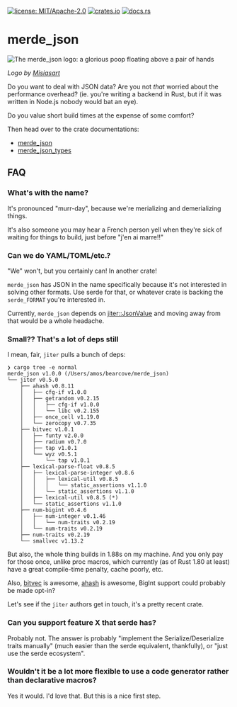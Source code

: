 [![license: MIT/Apache-2.0](https://img.shields.io/badge/license-MIT%2FApache--2.0-blue.svg)](LICENSE-MIT)
[![crates.io](https://img.shields.io/crates/v/merde_json.svg)](https://crates.io/crates/merde_json)
[![docs.rs](https://docs.rs/merde_json/badge.svg)](https://docs.rs/merde_json)

# merde_json

![The merde_json logo: a glorious poop floating above a pair of hands](https://github.com/user-attachments/assets/763d60e0-5101-48af-bc72-f96f516a5d0f)

_Logo by [Misiasart](https://www.deviantart.com/misiasart)_

Do you want to deal with JSON data? Are you not _that_ worried about the
performance overhead? (ie. you're writing a backend in Rust, but if it was
written in Node.js nobody would bat an eye).

Do you value short build times at the expense of some comfort?

Then head over to the crate documentations:

  * [merde_json](./merde_json/README.md)
  * [merde_json_types](./merde_json_types/README.md)

## FAQ

### What's with the name?

It's pronounced "murr-day", because we're merializing and demerializing things.

It's also someone you may hear a French person yell when they're sick of waiting
for things to build, just before "j'en ai marre!!"

### Can we do YAML/TOML/etc.?

"We" won't, but you certainly can! In another crate!

`merde_json` has JSON in the name specifically because it's not interested in solving
other formats. Use serde for that, or whatever crate is backing the `serde_FORMAT` you're interested in.

Currently, `merde_json` depends on [jiter::JsonValue](https://docs.rs/jiter/latest/jiter/enum.JsonValue.html) and moving away from that would be
a whole headache.

### Small?? That's a lot of deps still

I mean, fair, `jiter` pulls a bunch of deps:

```
❯ cargo tree -e normal
merde_json v1.0.0 (/Users/amos/bearcove/merde_json)
└── jiter v0.5.0
    ├── ahash v0.8.11
    │   ├── cfg-if v1.0.0
    │   ├── getrandom v0.2.15
    │   │   ├── cfg-if v1.0.0
    │   │   └── libc v0.2.155
    │   ├── once_cell v1.19.0
    │   └── zerocopy v0.7.35
    ├── bitvec v1.0.1
    │   ├── funty v2.0.0
    │   ├── radium v0.7.0
    │   ├── tap v1.0.1
    │   └── wyz v0.5.1
    │       └── tap v1.0.1
    ├── lexical-parse-float v0.8.5
    │   ├── lexical-parse-integer v0.8.6
    │   │   ├── lexical-util v0.8.5
    │   │   │   └── static_assertions v1.1.0
    │   │   └── static_assertions v1.1.0
    │   ├── lexical-util v0.8.5 (*)
    │   └── static_assertions v1.1.0
    ├── num-bigint v0.4.6
    │   ├── num-integer v0.1.46
    │   │   └── num-traits v0.2.19
    │   └── num-traits v0.2.19
    ├── num-traits v0.2.19
    └── smallvec v1.13.2
```

But also, the whole thing builds in 1.88s on my machine. And you only pay for those once,
unlike proc macros, which currently (as of Rust 1.80 at least) have a great compile-time
penalty, cache poorly, etc.

Also, [bitvec](https://crates.io/crates/bitvec) is awesome, [ahash](https://crates.io/crates/ahash)
is awesome, BigInt support could probably be made opt-in?

Let's see if the `jiter` authors get in touch, it's a pretty recent crate.

### Can you support feature X that serde has?

Probably not. The answer is probably "implement the Serialize/Deserialize traits
manually" (much easier than the serde equivalent, thankfully), or "just use the
serde ecosystem".

### Wouldn't it be a lot more flexible to use a code generator rather than declarative macros?

Yes it would. I'd love that. But this is a nice first step.
